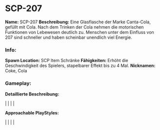 # SCP-207

**Name:** SCP-207
**Beschreibung:** Eine Glasflasche der Marke Canta-Cola, gefüllt mit Cola. Nach dem Trinken der Cola nehmen die motorischen Funktionen von Lebewesen deutlich zu. Menschen unter dem Einfluss von 207 sind schneller und haben scheinbar unendlich viel Energie.

### Info:

**Spawn Location:** SCP Item Schränke
**Fähigkeiten:** Erhöht die Geschwindigkeit des Spielers, stapelbarer Effekt bis zu 4 Mal.
**Nicknamen:** Coke, Cola

### Gameplay:

**Detaillierte Beschreibung:**

|
|
|
|

**Approachable PlayStyles:**

|
|
|
|
